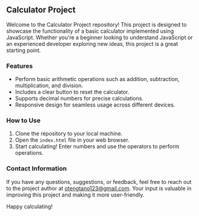 ## Calculator Project

Welcome to the Calculator Project repository! This project is designed to showcase the functionality of a basic calculator implemented using JavaScript. Whether you're a beginner looking to understand JavaScript or an experienced developer exploring new ideas, this project is a great starting point.

### Features

- Perform basic arithmetic operations such as addition, subtraction, multiplication, and division.
- Includes a clear button to reset the calculator.
- Supports decimal numbers for precise calculations.
- Responsive design for seamless usage across different devices.

### How to Use

1. Clone the repository to your local machine.
2. Open the `index.html` file in your web browser.
3. Start calculating! Enter numbers and use the operators to perform operations.

### Contact Information

If you have any questions, suggestions, or feedback, feel free to reach out to the project author at otengtano123@gmail.com. Your input is valuable in improving this project and making it more user-friendly.

Happy calculating!
